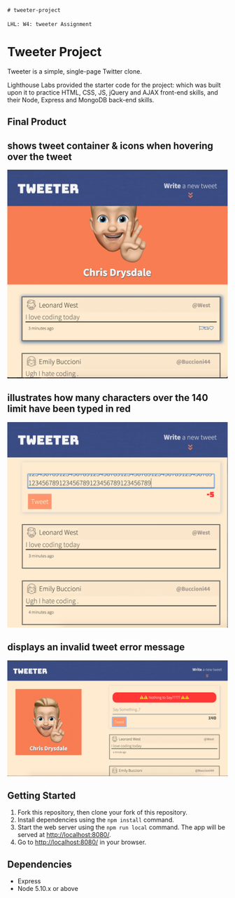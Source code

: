                                                                                              # tweeter-project
                                                                                   LHL: W4: tweeter Assignment

# Tweeter Project

Tweeter is a simple, single-page Twitter clone.

Lighthouse Labs provided the starter code for the project: which was built upon it to practice HTML, CSS, JS, jQuery and AJAX front-end skills, and their Node, Express and MongoDB back-end skills.

## Final Product


## shows tweet container & icons when hovering over the tweet
!["hover tweet/ icons"](https://github.com/drystar/tweeter/blob/master/docs/hover%20tweet-icons%20mobile.png?raw=true)

## illustrates how many characters over the 140 limit have been typed in red 
!["character count limit - mobile800](https://github.com/drystar/tweeter/blob/master/docs/char-count-800.png?raw=true)

## displays an invalid tweet error message 
!["invalid tweet action"](https://github.com/drystar/tweeter/blob/master/docs/erro-validation%20desk.png?raw=true)


## Getting Started

1. Fork this repository, then clone your fork of this repository.
2. Install dependencies using the `npm install` command.
3. Start the web server using the `npm run local` command. The app will be served at <http://localhost:8080/>.
4. Go to <http://localhost:8080/> in your browser.

## Dependencies

- Express
- Node 5.10.x or above

